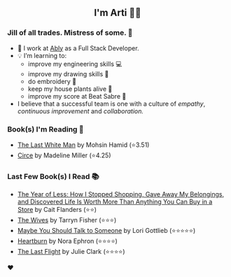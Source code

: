 <div align="center">
  
  ## I'm Arti 👋🏽
  
</div>
  
### Jill of all trades. Mistress of some. 👑

- 🔭 I work at [Ably](https://ably.com) as a Full Stack Developer.
- 💡 I’m learning to:
  - improve my engineering skills 💻
  - improve my drawing skills 🎨
  - do embroidery 🧵
  - keep my house plants alive 🌱
  - improve my score at Beat Sabre 🔼
- I believe that a successful team is one with a culture of _empathy_, _continuous improvement_ and _collaboration._


### Book(s) I'm Reading 📖
<!-- GOODREADS-LIST:START -->
- [The Last White Man](https://www.goodreads.com/review/show/5238490079?utm_medium=api&utm_source=rss) by Mohsin Hamid (⭐️3.51)
- [Circe](https://www.goodreads.com/review/show/2765282036?utm_medium=api&utm_source=rss) by Madeline Miller (⭐️4.25)
<!-- GOODREADS-LIST:END -->

### Last Few Book(s) I Read 📚
<!-- GOODREADS-READ-LIST:START -->
- [The Year of Less: How I Stopped Shopping, Gave Away My Belongings, and Discovered Life Is Worth More Than Anything You Can Buy in a Store](https://www.goodreads.com/review/show/5226526584?utm_medium=api&utm_source=rss) by Cait Flanders (⭐⭐)
- [The Wives](https://www.goodreads.com/review/show/5184608152?utm_medium=api&utm_source=rss) by Tarryn Fisher (⭐⭐⭐)
- [Maybe You Should Talk to Someone](https://www.goodreads.com/review/show/5166371601?utm_medium=api&utm_source=rss) by Lori Gottlieb (⭐⭐⭐⭐⭐)
- [Heartburn](https://www.goodreads.com/review/show/5018506542?utm_medium=api&utm_source=rss) by Nora Ephron (⭐⭐⭐⭐)
- [The Last Flight](https://www.goodreads.com/review/show/5056284231?utm_medium=api&utm_source=rss) by Julie   Clark (⭐⭐⭐⭐)
<!-- GOODREADS-READ-LIST:END -->
❤️
